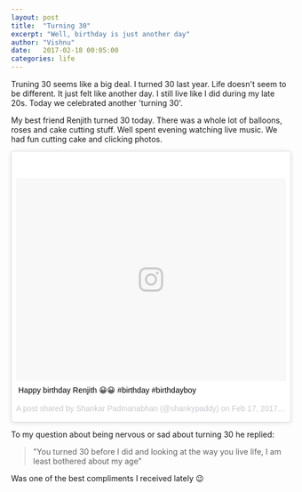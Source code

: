 ```yaml
---
layout: post
title:  "Turning 30"
excerpt: "Well, birthday is just another day"
author: "Vishnu"
date:   2017-02-18 00:05:00
categories: life
---
```

Truning 30 seems like a big deal. I turned 30 last year. Life doesn't seem to be different. It just felt like another day. I still live like I did during my late 20s. Today we celebrated another 'turning 30'.

My best friend Renjith turned 30 today. There was a whole lot of balloons, roses and cake cutting stuff. Well spent evening watching live music. We had fun cutting cake and clicking photos.

<blockquote class="instagram-media" data-instgrm-captioned data-instgrm-version="7" style=" background:#FFF; border:0; border-radius:3px; box-shadow:0 0 1px 0 rgba(0,0,0,0.5),0 1px 10px 0 rgba(0,0,0,0.15); margin: 1px; max-width:658px; padding:0; width:99.375%; width:-webkit-calc(100% - 2px); width:calc(100% - 2px);"><div style="padding:8px;"> <div style=" background:#F8F8F8; line-height:0; margin-top:40px; padding:37.5% 0; text-align:center; width:100%;"> <div style=" background:url(data:image/png;base64,iVBORw0KGgoAAAANSUhEUgAAACwAAAAsCAMAAAApWqozAAAABGdBTUEAALGPC/xhBQAAAAFzUkdCAK7OHOkAAAAMUExURczMzPf399fX1+bm5mzY9AMAAADiSURBVDjLvZXbEsMgCES5/P8/t9FuRVCRmU73JWlzosgSIIZURCjo/ad+EQJJB4Hv8BFt+IDpQoCx1wjOSBFhh2XssxEIYn3ulI/6MNReE07UIWJEv8UEOWDS88LY97kqyTliJKKtuYBbruAyVh5wOHiXmpi5we58Ek028czwyuQdLKPG1Bkb4NnM+VeAnfHqn1k4+GPT6uGQcvu2h2OVuIf/gWUFyy8OWEpdyZSa3aVCqpVoVvzZZ2VTnn2wU8qzVjDDetO90GSy9mVLqtgYSy231MxrY6I2gGqjrTY0L8fxCxfCBbhWrsYYAAAAAElFTkSuQmCC); display:block; height:44px; margin:0 auto -44px; position:relative; top:-22px; width:44px;"></div></div> <p style=" margin:8px 0 0 0; padding:0 4px;"> <a href="https://www.instagram.com/p/BQn80PDjkB4/" style=" color:#000; font-family:Arial,sans-serif; font-size:14px; font-style:normal; font-weight:normal; line-height:17px; text-decoration:none; word-wrap:break-word;" target="_blank">Happy birthday Renjith 😀😀 #birthday #birthdayboy</a></p> <p style=" color:#c9c8cd; font-family:Arial,sans-serif; font-size:14px; line-height:17px; margin-bottom:0; margin-top:8px; overflow:hidden; padding:8px 0 7px; text-align:center; text-overflow:ellipsis; white-space:nowrap;">A post shared by Shankar Padmanabhan (@shankypaddy) on <time style=" font-family:Arial,sans-serif; font-size:14px; line-height:17px;" datetime="2017-02-17T19:20:21+00:00">Feb 17, 2017 at 11:20am PST</time></p></div></blockquote> <script async defer src="//platform.instagram.com/en_US/embeds.js"></script>

To my question about being nervous or sad about turning 30 he replied:

>"You turned 30 before I did and looking at the way you live life, I am least bothered about my age"

Was one of the best compliments I received lately :wink: